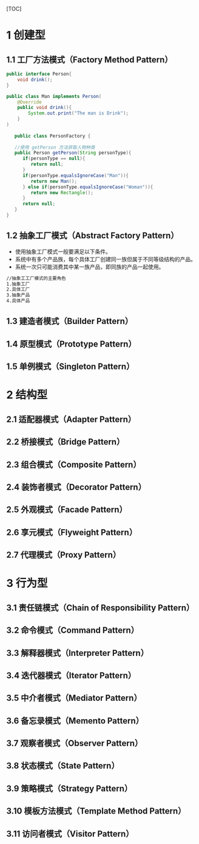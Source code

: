 [TOC]

# 1 创建型

##  1.1 工厂方法模式（Factory Method Pattern）

```java
public interface Person{
    void drink();
}

public class Man implements Person(
	@Override
    public void drink(){
        System.out.print("The man is Drink");
    }
)
    
   public class PersonFactory {
    
   //使用 getPerson 方法获取人物种类
   public Person getPerson(String personType){
      if(personType == null){
         return null;
      }        
      if(personType.equalsIgnoreCase("Man")){
         return new Man();
      } else if(personType.equalsIgnoreCase("Woman")){
         return new Rectangle();
      }
      return null;
   }
}
```

##  1.2 抽象工厂模式（Abstract Factory Pattern）
- 使用抽象工厂模式一般要满足以下条件。
- 系统中有多个产品族，每个具体工厂创建同一族但属于不同等级结构的产品。
- 系统一次只可能消费其中某一族产品，即同族的产品一起使用。
```xml
//抽象工工厂模式的主要角色
1.抽象工厂
2.具体工厂
3.抽象产品
4.具体产品
```
## 1.3 建造者模式（Builder Pattern）

## 1.4 原型模式（Prototype Pattern）

## 1.5 单例模式（Singleton Pattern）

# 2 结构型

##  2.1 适配器模式（Adapter Pattern）
##  2.2 桥接模式（Bridge Pattern）
##  2.3 组合模式（Composite Pattern）
##  2.4 装饰者模式（Decorator Pattern）
##  2.5 外观模式（Facade Pattern）
##  2.6 享元模式（Flyweight Pattern）
##  2.7 代理模式（Proxy Pattern）

# 3 行为型

## 3.1 责任链模式（Chain of Responsibility Pattern）
## 3.2 命令模式（Command Pattern）
##  3.3 解释器模式（Interpreter Pattern）
##  3.4 迭代器模式（Iterator Pattern）
##  3.5 中介者模式（Mediator Pattern）
##  3.6 备忘录模式（Memento Pattern）
##  3.7 观察者模式（Observer Pattern）
##  3.8 状态模式（State Pattern）
##  3.9 策略模式（Strategy Pattern）
##  3.10 模板方法模式（Template Method Pattern）
##  3.11 访问者模式（Visitor Pattern）


